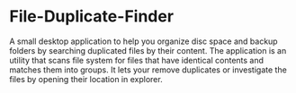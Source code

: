 # File-Duplicate-Finder
A small desktop application to help you organize disc space and backup folders by searching duplicated files by their content. The application is an utility that scans file system for files that have identical contents and matches them into groups. It lets your remove duplicates or investigate the files by opening their location in explorer.
